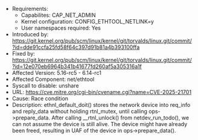 - Requirements:
    - Capabilites: CAP_NET_ADMIN
    - Kernel configuration: CONFIG_ETHTOOL_NETLINK=y
    - User namespaces required: Yes
- Introduced by: https://git.kernel.org/pub/scm/linux/kernel/git/torvalds/linux.git/commit/?id=dde91ccfa25fd58f64c397d91b81a4b393100ffa
- Fixed by: https://git.kernel.org/pub/scm/linux/kernel/git/torvalds/linux.git/commit/?id=12e070eb6964b341b41677fd260af5a305316a1f
- Affected Version: 5.16-rc5 - 6.14-rc1
- Affected Component: net/ethtool
- Syscall to disable: unshare
- URL: https://cve.mitre.org/cgi-bin/cvename.cgi?name=CVE-2025-21701
- Cause: Race condition
- Description: ethnl_default_doit() stores the network device into req_info and reply_data without holding rtnl_mutex, until calling ops->prepare_data. After calling __rtnl_unlock() from netdev_run_todo(), we can not assume the device is still alive. The device might have already been freed, resulting in UAF of the device in ops->prepare_data().